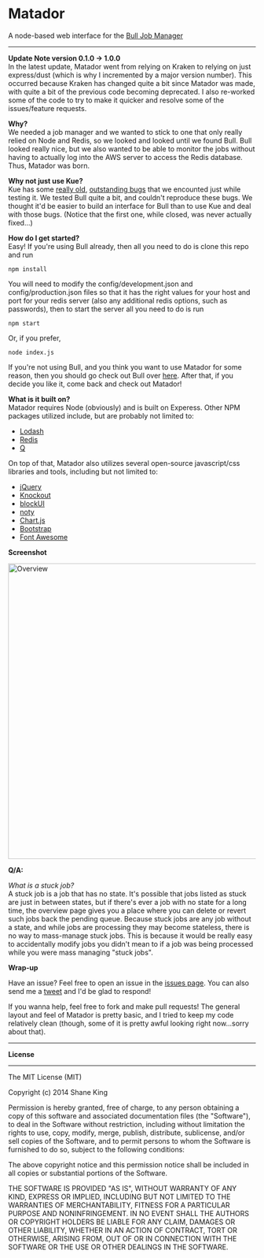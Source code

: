 # Matador

A node-based web interface for the <a href="https://github.com/OptimalBits/bull">Bull Job Manager</a>
***

**Update Note version 0.1.0 -> 1.0.0**  
In the latest update, Matador went from relying on Kraken to relying on just express/dust (which is why I incremented by a major version number). This occurred because Kraken has changed quite a bit since Matador was made, with quite a bit of the previous code becoming deprecated. I also re-worked some of the code to try to make it quicker and resolve some of the issues/feature requests.

**Why?**  
We needed a job manager and we wanted to stick to one that only really relied on Node and Redis, so we looked and looked until we found Bull. Bull looked really nice, but we also wanted to be able to monitor the jobs without having to actually log into the AWS server to access the Redis database. Thus, Matador was born.

**Why not just use Kue?**  
Kue has some <a href="https://github.com/LearnBoost/kue/issues/53">really old</a>, <a href="https://github.com/LearnBoost/kue/issues/130">outstanding bugs</a> that we encounted just while testing it. We tested Bull quite a bit, and couldn't reproduce these bugs. We thought it'd be easier to build an interface for Bull than to use Kue and deal with those bugs. (Notice that the first one, while closed, was never actually fixed...)

**How do I get started?**  
Easy! If you're using Bull already, then all you need to do is clone this repo and run

`npm install`

You will need to modify the config/development.json and config/production.json files so that it has the right values for your host and port for your redis server (also any additional redis options, such as passwords), then to start the server all you need to do is run

`npm start`

Or, if you prefer,

`node index.js`

If you're not using Bull, and you think you want to use Matador for some reason, then you should go check out Bull over <a href="https://github.com/OptimalBits/bull">here</a>. After that, if you decide you like it, come back and check out Matador!


**What is it built on?**  
Matador requires Node (obviously) and is built on Experess. Other NPM packages utilized include, but are probably not limited to:

* <a href="http://lodash.com/">Lodash</a>
* <a href="https://github.com/mranney/node_redis">Redis</a>
* <a href="https://github.com/kriskowal/q">Q</a>

On top of that, Matador also utilizes several open-source javascript/css libraries and tools, including but not limited to:

* <a href="http://jquery.com/">jQuery</a>
* <a href="http://knockoutjs.com/">Knockout</a>
* <a href="http://malsup.com/jquery/block/">blockUI</a>
* <a href="http://ned.im/noty/">noty</a>
* <a href="http://www.chartjs.org/">Chart.js</a>
* <a href="http://getbootstrap.com/">Bootstrap</a>
* <a href="http://fortawesome.github.io/Font-Awesome/">Font Awesome</a>


**Screenshot**


<img src="http://i.imgur.com/qRrBB9B.png" width="600" alt="Overview" />

**Q/A:**


*What is a stuck job?*  
A stuck job is a job that has no state. It's possible that jobs listed as stuck are just in between states, but if there's ever a job with no state for a long time, the overview page gives you a place where you can delete or revert such jobs back the pending queue. Because stuck jobs are any job without a state, and while jobs are processing they may become stateless, there is no way to mass-manage stuck jobs. This is because it would be really easy to accidentally modify jobs you didn't mean to if a job was being processed while you were mass managing "stuck jobs".


**Wrap-up**


Have an issue? Feel free to open an issue in the <a href="https://github.com/ShaneK/Matador/issues">issues page</a>. You can also send me a <a href="https://twitter.com/ShaneTheKing">tweet</a> and I'd be glad to respond!

If you wanna help, feel free to fork and make pull requests! The general layout and feel of Matador is pretty basic, and I tried to keep my code relatively clean (though, some of it is pretty awful looking right now...sorry about that).

***
**License**
***

The MIT License (MIT)

Copyright (c) 2014 Shane King

Permission is hereby granted, free of charge, to any person obtaining a copy
of this software and associated documentation files (the "Software"), to deal
in the Software without restriction, including without limitation the rights
to use, copy, modify, merge, publish, distribute, sublicense, and/or sell
copies of the Software, and to permit persons to whom the Software is
furnished to do so, subject to the following conditions:

The above copyright notice and this permission notice shall be included in
all copies or substantial portions of the Software.

THE SOFTWARE IS PROVIDED "AS IS", WITHOUT WARRANTY OF ANY KIND, EXPRESS OR
IMPLIED, INCLUDING BUT NOT LIMITED TO THE WARRANTIES OF MERCHANTABILITY,
FITNESS FOR A PARTICULAR PURPOSE AND NONINFRINGEMENT. IN NO EVENT SHALL THE
AUTHORS OR COPYRIGHT HOLDERS BE LIABLE FOR ANY CLAIM, DAMAGES OR OTHER
LIABILITY, WHETHER IN AN ACTION OF CONTRACT, TORT OR OTHERWISE, ARISING FROM,
OUT OF OR IN CONNECTION WITH THE SOFTWARE OR THE USE OR OTHER DEALINGS IN
THE SOFTWARE.
